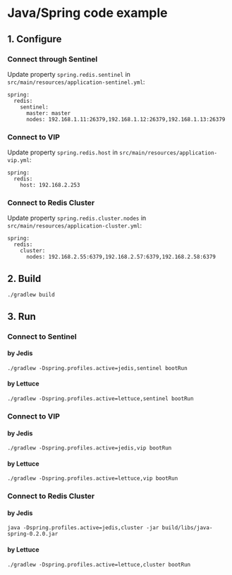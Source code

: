 # Java/Spring code example

## 1. Configure

### Connect through Sentinel

Update property `spring.redis.sentinel` in `src/main/resources/application-sentinel.yml`:
```
spring:
  redis:
    sentinel:
      master: master
      nodes: 192.168.1.11:26379,192.168.1.12:26379,192.168.1.13:26379
```

### Connect to VIP

Update property `spring.redis.host` in `src/main/resources/application-vip.yml`:
```
spring:
  redis:
    host: 192.168.2.253
```

### Connect to Redis Cluster

Update property `spring.redis.cluster.nodes` in `src/main/resources/application-cluster.yml`:
```
spring:
  redis:
    cluster:
      nodes: 192.168.2.55:6379,192.168.2.57:6379,192.168.2.58:6379
```

## 2. Build

```
./gradlew build
```

## 3. Run

### Connect to Sentinel

#### by Jedis

```
./gradlew -Dspring.profiles.active=jedis,sentinel bootRun
```

#### by Lettuce

```
./gradlew -Dspring.profiles.active=lettuce,sentinel bootRun
```

### Connect to VIP

#### by Jedis

```
./gradlew -Dspring.profiles.active=jedis,vip bootRun
```

#### by Lettuce

```
./gradlew -Dspring.profiles.active=lettuce,vip bootRun
```

### Connect to Redis Cluster

#### by Jedis

```
java -Dspring.profiles.active=jedis,cluster -jar build/libs/java-spring-0.2.0.jar
```

#### by Lettuce

```
./gradlew -Dspring.profiles.active=lettuce,cluster bootRun
```

